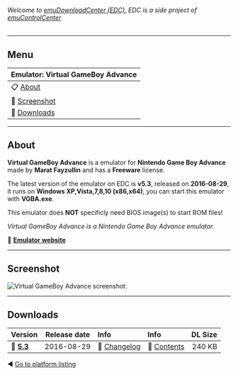 ###### Welcome to [emuDownloadCenter (EDC)](https://github.com/PhoenixInteractiveNL/emuDownloadCenter/wiki/), EDC is a side project of [emuControlCenter](https://github.com/PhoenixInteractiveNL/emuControlCenter/wiki/)
***
## Menu
| **Emulator: Virtual GameBoy Advance** |
|:---------|
| :clipboard: [About](#about) |
| :sunrise: [Screenshot](#screenshot) |
| :floppy_disk: [Downloads](#downloads) |
***
## About
**Virtual GameBoy Advance** is a emulator for **Nintendo Game Boy Advance** made by **Marat Fayzullin** and has a **Freeware** license.

The latest version of the emulator on EDC is **v5.3**, released on **2016-08-29**, it runs on **Windows XP,Vista,7,8,10 (x86,x64)**, you can start this emulator with **VGBA.exe**.

This emulator does **NOT** specificly need BIOS image(s) to start ROM files!

_Virtual GameBoy Advance is a Nintendo Game Boy Advance emulator._

:link: [**Emulator website**](http://fms.komkon.org/VGBA/)
***
## Screenshot
![](https://raw.githubusercontent.com/PhoenixInteractiveNL/emuDownloadCenter/master/hooks/vgba/screen.jpg "Virtual GameBoy Advance screenshot.")
***
## Downloads
| Version  | Release date  | Info       | Info       | DL Size    |
|:---------|:-------------:|:-----------|:-----------|-----------:|
| :floppy_disk: [**5.3**](https://github.com/PhoenixInteractiveNL/edc-repo0003/raw/master/vgba/5.3.7z) | 2016-08-29 | :page_facing_up: [Changelog](https://github.com/PhoenixInteractiveNL/edc-repo0003/blob/master/vgba/5.3_changelog.txt) | :mag_right: [Contents](https://github.com/PhoenixInteractiveNL/edc-repo0003/blob/master/vgba/5.3_contents.txt) | 240 KB |

:arrow_backward: [Go to platform listing](https://github.com/PhoenixInteractiveNL/emuDownloadCenter/wiki/EDC-Platform-List)

